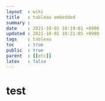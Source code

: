 ```yaml
---
layout  : wiki
title   : tableau embedded
summary : 
date    : 2021-10-01 10:19:01 +0900
updated : 2021-10-01 10:21:05 +0900
tags    : tableau
toc     : true
public  : true
parent  : [[etc]]
latex   : false
---
```


# test
